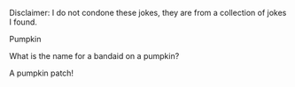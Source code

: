 Disclaimer: I do not condone these jokes, they are from a collection of jokes I found.

Pumpkin

What is the name for a bandaid on a pumpkin?

A pumpkin patch!

